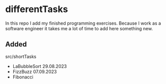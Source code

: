 # differentTasks
In this repo I add my finished programming exercises. Because I work as a software engineer it takes me a lot of time to
add here something new.

## Added
src/shortTasks
- LaBubbleSort 29.08.2023
- FizzBuzz 07.09.2023
- Fibonacci
